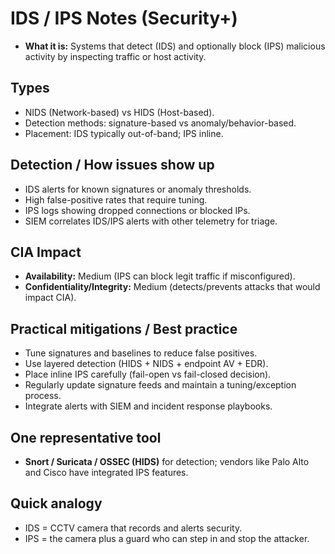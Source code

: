 # IDS / IPS Notes (Security+)

- **What it is:** Systems that detect (IDS) and optionally block (IPS) malicious activity by inspecting traffic or host activity.

## Types
- NIDS (Network-based) vs HIDS (Host-based).
- Detection methods: signature-based vs anomaly/behavior-based.
- Placement: IDS typically out-of-band; IPS inline.

## Detection / How issues show up
- IDS alerts for known signatures or anomaly thresholds.
- High false-positive rates that require tuning.
- IPS logs showing dropped connections or blocked IPs.
- SIEM correlates IDS/IPS alerts with other telemetry for triage.

## CIA Impact
- **Availability:** Medium (IPS can block legit traffic if misconfigured).
- **Confidentiality/Integrity:** Medium (detects/prevents attacks that would impact CIA).

## Practical mitigations / Best practice
- Tune signatures and baselines to reduce false positives.
- Use layered detection (HIDS + NIDS + endpoint AV + EDR).
- Place inline IPS carefully (fail-open vs fail-closed decision).
- Regularly update signature feeds and maintain a tuning/exception process.
- Integrate alerts with SIEM and incident response playbooks.

## One representative tool
- **Snort / Suricata / OSSEC (HIDS)** for detection; vendors like Palo Alto and Cisco have integrated IPS features.

## Quick analogy
- IDS = CCTV camera that records and alerts security.  
- IPS = the camera plus a guard who can step in and stop the attacker.
